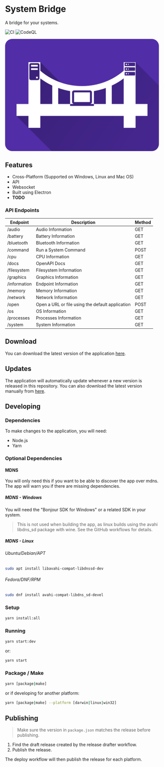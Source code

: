 # System Bridge

A bridge for your systems.

![CI](https://github.com/timmo001/system-bridge/workflows/CI/badge.svg) ![CodeQL](https://github.com/timmo001/system-bridge/workflows/CodeQL/badge.svg)

![Logo](./public/system-bridge-rect.png)

## Features

- Cross-Platform (Supported on Windows, Linux and Mac OS)
- API
- Websocket
- Built using Electron
- __TODO__

### API Endpoints

| Endpoint     | Description                                      | Method |
| ------------ | ----------------------                           | ------ |
| /audio       | Audio Information                                | GET    |
| /battery     | Battery Information                              | GET    |
| /bluetooth   | Bluetooth Information                            | GET    |
| /command     | Run a System Command                             | POST   |
| /cpu         | CPU Information                                  | GET    |
| /docs        | OpenAPI Docs                                     | GET    |
| /filesystem  | Filesystem Information                           | GET    |
| /graphics    | Graphics Information                             | GET    |
| /information | Endpoint Information                             | GET    |
| /memory      | Memory Information                               | GET    |
| /network     | Network Information                              | GET    |
| /open        | Open a URL or file using the default application | POST   |
| /os          | OS Information                                   | GET    |
| /processes   | Processes Information                            | GET    |
| /system      | System Information                               | GET    |

## Download

You can download the latest version of the application [here](https://github.com/timmo001/system-bridge/releases).

## Updates

The application will automatically update whenever a new version is released in
this repository. You can also download the latest version manually from [here](https://github.com/timmo001/system-bridge/releases).

## Developing

### Dependencies

To make changes to the application, you will need:

- Node.js
- Yarn

### Optional Dependencies

#### MDNS

You will only need this if you want to be able to discover the app over mdns.
The app will warn you if there are missing dependencies.

##### MDNS - Windows

You will need the "Bonjour SDK for Windows" or a related SDK in your system.

> This is not used when building the app, as linux builds using the avahi
> libdns_sd package with wine. See the GitHub workflows for details.

##### MDNS - Linux

###### Ubuntu/Debian/APT

```bash
sudo apt install libavahi-compat-libdnssd-dev
```

###### Fedora/DNF/RPM

```bash
sudo dnf install avahi-compat-libdns_sd-devel
```

### Setup

```bash
yarn install:all
```

### Running

```bash
yarn start:dev
```

or:

```bash
yarn start
```

### Package / Make

```bash
yarn [package|make]
```

or if developing for another platform:

```bash
yarn [package|make] --platform [darwin|linux|win32]
```

## Publishing

> Make sure the version in `package.json` matches the release before publishing.

1. Find the draft release created by the release drafter workflow.
1. Publish the release.

The deploy workflow will then publish the release for each platform.
